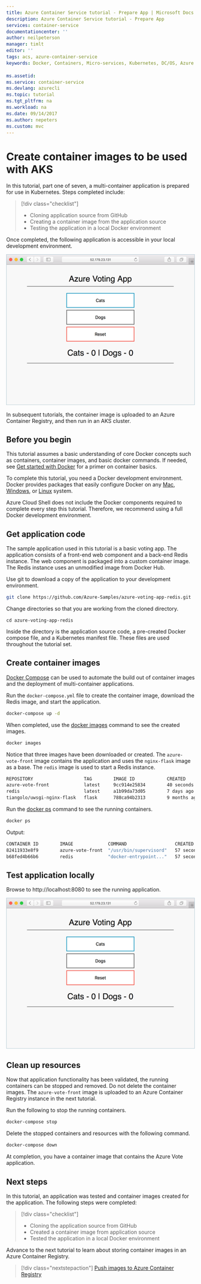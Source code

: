 ```yaml
---
title: Azure Container Service tutorial - Prepare App | Microsoft Docs
description: Azure Container Service tutorial - Prepare App 
services: container-service
documentationcenter: ''
author: neilpeterson
manager: timlt
editor: ''
tags: acs, azure-container-service
keywords: Docker, Containers, Micro-services, Kubernetes, DC/OS, Azure

ms.assetid: 
ms.service: container-service
ms.devlang: azurecli
ms.topic: tutorial
ms.tgt_pltfrm: na
ms.workload: na
ms.date: 09/14/2017
ms.author: nepeters
ms.custom: mvc
---
```


# Create container images to be used with AKS

In this tutorial, part one of seven, a multi-container application is prepared for use in Kubernetes. Steps completed include:  

> [!div class="checklist"]
> * Cloning application source from GitHub  
> * Creating a container image from the application source
> * Testing the application in a local Docker environment

Once completed, the following application is accessible in your local development environment.

![Image of Kubernetes cluster on Azure](./media/container-service-tutorial-kubernetes-prepare-app/azure-vote.png)

In subsequent tutorials, the container image is uploaded to an Azure Container Registry, and then run in an AKS cluster.

## Before you begin

This tutorial assumes a basic understanding of core Docker concepts such as containers, container images, and basic docker commands. If needed, see [Get started with Docker]( https://docs.docker.com/get-started/) for a primer on container basics. 

To complete this tutorial, you need a Docker development environment. Docker provides packages that easily configure Docker on any [Mac](https://docs.docker.com/docker-for-mac/), [Windows](https://docs.docker.com/docker-for-windows/), or [Linux](https://docs.docker.com/engine/installation/#supported-platforms) system.

Azure Cloud Shell does not include the Docker components required to complete every step this tutorial. Therefore, we recommend using a full Docker development environment.

## Get application code

The sample application used in this tutorial is a basic voting app. The application consists of a front-end web component and a back-end Redis instance. The web component is packaged into a custom container image. The Redis instance uses an unmodified image from Docker Hub.  

Use git to download a copy of the application to your development environment.

```bash
git clone https://github.com/Azure-Samples/azure-voting-app-redis.git
```

Change directories so that you are working from the cloned directory.

```
cd azure-voting-app-redis
```

Inside the directory is the application source code, a pre-created Docker compose file, and a Kubernetes manifest file. These files are used throughout the tutorial set. 

## Create container images

[Docker Compose](https://docs.docker.com/compose/) can be used to automate the build out of container images and the deployment of multi-container applications.

Run the `docker-compose.yml` file to create the container image, download the Redis image, and start the application.

```bash
docker-compose up -d
```

When completed, use the [docker images](https://docs.docker.com/engine/reference/commandline/images/) command to see the created images.

```bash
docker images
```

Notice that three images have been downloaded or created. The `azure-vote-front` image contains the application and uses the `nginx-flask` image as a base. The `redis` image is used to start a Redis instance.

```bash
REPOSITORY                   TAG        IMAGE ID            CREATED             SIZE
azure-vote-front             latest     9cc914e25834        40 seconds ago      694MB
redis                        latest     a1b99da73d05        7 days ago          106MB
tiangolo/uwsgi-nginx-flask   flask      788ca94b2313        9 months ago        694MB
```

Run the [docker ps](https://docs.docker.com/engine/reference/commandline/ps/) command to see the running containers.

```bash
docker ps
```

Output:

```bash
CONTAINER ID        IMAGE             COMMAND                  CREATED             STATUS              PORTS                           NAMES
82411933e8f9        azure-vote-front  "/usr/bin/supervisord"   57 seconds ago      Up 30 seconds       443/tcp, 0.0.0.0:8080->80/tcp   azure-vote-front
b68fed4b66b6        redis             "docker-entrypoint..."   57 seconds ago      Up 30 seconds       0.0.0.0:6379->6379/tcp          azure-vote-back
```

## Test application locally

Browse to http://localhost:8080 to see the running application.

![Image of Kubernetes cluster on Azure](./media/container-service-tutorial-kubernetes-prepare-app/azure-vote.png)

## Clean up resources

Now that application functionality has been validated, the running containers can be stopped and removed. Do not delete the container images. The `azure-vote-front` image is uploaded to an Azure Container Registry instance in the next tutorial.

Run the following to stop the running containers.

```bash
docker-compose stop
```

Delete the stopped containers and resources with the following command.

```bash
docker-compose down
```

At completion, you have a container image that contains the Azure Vote application.

## Next steps

In this tutorial, an application was tested and container images created for the application. The following steps were completed:

> [!div class="checklist"]
> * Cloning the application source from GitHub  
> * Created a container image from application source
> * Tested the application in a local Docker environment

Advance to the next tutorial to learn about storing container images in an Azure Container Registry.

> [!div class="nextstepaction"]
> [Push images to Azure Container Registry](./tutorial-kubernetes-prepare-acr.md)
